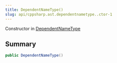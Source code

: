 ```yaml
---
title: DependentNameType()
slug: api/cppsharp.ast.dependentnametype..ctor-1
---
```

Constructor in [DependentNameType](/api/cppsharp/ast/dependentnametype)

## Summary



```csharp
public DependentNameType()
```

